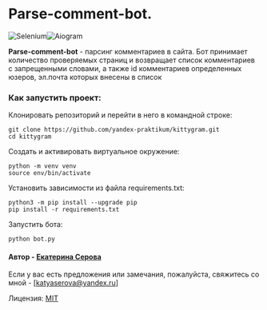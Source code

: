 # Parse-comment-bot.
 
![Selenium](https://img.shields.io/badge/selenium-selenium-green)![Aiogram](https://img.shields.io/badge/aiogram-aiogram-green)

**Parse-comment-bot** - парсинг комментариев в сайта. Бот принимает количество проверяемых страниц и возвращает список комментариев с запрещенными словами, а также id комментариев определенных юзеров, эл.почта которых внесены в список

### Как запустить проект:

Клонировать репозиторий и перейти в него в командной строке:
```
git clone https://github.com/yandex-praktikum/kittygram.git
cd kittygram
```
Cоздать и активировать виртуальное окружение:
```
python -m venv venv
source env/bin/activate
```
Установить зависимости из файла requirements.txt:
```
python3 -m pip install --upgrade pip
pip install -r requirements.txt
```
Запустить бота:
```
python bot.py
```


#### Автор - [Екатерина Серова](https://github.com/EISerova/)
Если у вас есть предложения или замечания, пожалуйста, свяжитесь со мной - [katyaserova@yandex.ru]

Лицензия:
[MIT](https://choosealicense.com/licenses/mit/)
